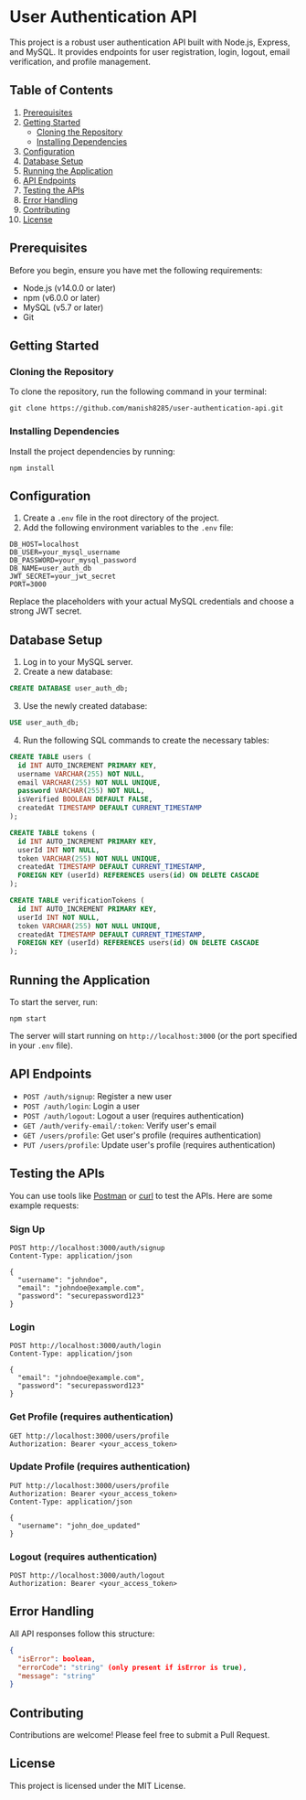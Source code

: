 # User Authentication API

This project is a robust user authentication API built with Node.js, Express, and MySQL. It provides endpoints for user registration, login, logout, email verification, and profile management.

## Table of Contents

1. [Prerequisites](#prerequisites)
2. [Getting Started](#getting-started)
   - [Cloning the Repository](#cloning-the-repository)
   - [Installing Dependencies](#installing-dependencies)
3. [Configuration](#configuration)
4. [Database Setup](#database-setup)
5. [Running the Application](#running-the-application)
6. [API Endpoints](#api-endpoints)
7. [Testing the APIs](#testing-the-apis)
8. [Error Handling](#error-handling)
9. [Contributing](#contributing)
10. [License](#license)

## Prerequisites

Before you begin, ensure you have met the following requirements:

- Node.js (v14.0.0 or later)
- npm (v6.0.0 or later)
- MySQL (v5.7 or later)
- Git

## Getting Started

### Cloning the Repository

To clone the repository, run the following command in your terminal:

```
git clone https://github.com/manish8285/user-authentication-api.git
```

### Installing Dependencies

Install the project dependencies by running:

```
npm install
```

## Configuration

1. Create a `.env` file in the root directory of the project.
2. Add the following environment variables to the `.env` file:

```
DB_HOST=localhost
DB_USER=your_mysql_username
DB_PASSWORD=your_mysql_password
DB_NAME=user_auth_db
JWT_SECRET=your_jwt_secret
PORT=3000
```

Replace the placeholders with your actual MySQL credentials and choose a strong JWT secret.

## Database Setup

1. Log in to your MySQL server.
2. Create a new database:

```sql
CREATE DATABASE user_auth_db;
```

3. Use the newly created database:

```sql
USE user_auth_db;
```

4. Run the following SQL commands to create the necessary tables:

```sql
CREATE TABLE users (
  id INT AUTO_INCREMENT PRIMARY KEY,
  username VARCHAR(255) NOT NULL,
  email VARCHAR(255) NOT NULL UNIQUE,
  password VARCHAR(255) NOT NULL,
  isVerified BOOLEAN DEFAULT FALSE,
  createdAt TIMESTAMP DEFAULT CURRENT_TIMESTAMP
);

CREATE TABLE tokens (
  id INT AUTO_INCREMENT PRIMARY KEY,
  userId INT NOT NULL,
  token VARCHAR(255) NOT NULL UNIQUE,
  createdAt TIMESTAMP DEFAULT CURRENT_TIMESTAMP,
  FOREIGN KEY (userId) REFERENCES users(id) ON DELETE CASCADE
);

CREATE TABLE verificationTokens (
  id INT AUTO_INCREMENT PRIMARY KEY,
  userId INT NOT NULL,
  token VARCHAR(255) NOT NULL UNIQUE,
  createdAt TIMESTAMP DEFAULT CURRENT_TIMESTAMP,
  FOREIGN KEY (userId) REFERENCES users(id) ON DELETE CASCADE
);
```

## Running the Application

To start the server, run:

```
npm start
```

The server will start running on `http://localhost:3000` (or the port specified in your `.env` file).

## API Endpoints

- `POST /auth/signup`: Register a new user
- `POST /auth/login`: Login a user
- `POST /auth/logout`: Logout a user (requires authentication)
- `GET /auth/verify-email/:token`: Verify user's email
- `GET /users/profile`: Get user's profile (requires authentication)
- `PUT /users/profile`: Update user's profile (requires authentication)

## Testing the APIs

You can use tools like [Postman](https://www.postman.com/) or [curl](https://curl.se/) to test the APIs. Here are some example requests:

### Sign Up

```
POST http://localhost:3000/auth/signup
Content-Type: application/json

{
  "username": "johndoe",
  "email": "johndoe@example.com",
  "password": "securepassword123"
}
```

### Login

```
POST http://localhost:3000/auth/login
Content-Type: application/json

{
  "email": "johndoe@example.com",
  "password": "securepassword123"
}
```

### Get Profile (requires authentication)

```
GET http://localhost:3000/users/profile
Authorization: Bearer <your_access_token>
```

### Update Profile (requires authentication)

```
PUT http://localhost:3000/users/profile
Authorization: Bearer <your_access_token>
Content-Type: application/json

{
  "username": "john_doe_updated"
}
```

### Logout (requires authentication)

```
POST http://localhost:3000/auth/logout
Authorization: Bearer <your_access_token>
```

## Error Handling

All API responses follow this structure:

```json
{
  "isError": boolean,
  "errorCode": "string" (only present if isError is true),
  "message": "string"
}
```

## Contributing

Contributions are welcome! Please feel free to submit a Pull Request.

## License

This project is licensed under the MIT License.
